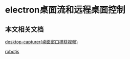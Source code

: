 # electron桌面流和远程桌面控制

## 本文相关文档

[desktop-capturer(桌面窗口捕获视频)](https://www.electronjs.org/docs/api/desktop-capturer)

[robotjs](https://github.com/octalmage/robotjs)